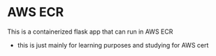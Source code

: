 # AWS ECR 

This is a containerized flask app that can run in AWS ECR
- this is just mainly for learning purposes and studying for AWS cert
